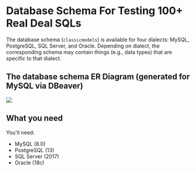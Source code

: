 # Database Schema For Testing 100+ Real Deal SQLs

The database schema (`classicmodels`) is available for four dialects: MySQL, PostgreSQL, SQL Server, and Oracle. Depending on dialect, the corresponding schema may contain things (e.g., data types) that are specific to that dialect. 

## The database schema ER Diagram (generated for MySQL via DBeaver)
![](https://github.com/AnghelLeonard/100-Real-Deal-SQLs/blob/main/db/ER%20Diagram.png)

## What you need
You'll need:

- MySQL (8.0)
- PostgreSQL (13)
- SQL Server (2017)
- Oracle (18c)
